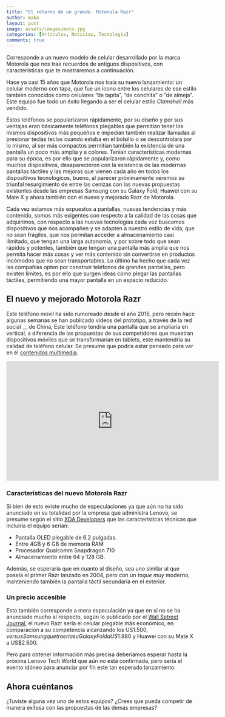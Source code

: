 ```yaml
---
title: "El retorno de un grande: Motorola Razr"
author: mako
layout: post
image: assets/images/moto.jpg
categories: [Articulos, Noticias, Tecnología]
comments: true
---
```

Corresponde a un nuevo modelo de celular desarrollado por la marca Motorola que nos trae recuerdos de antiguos dispositivos, con características que te mostraremos a continuación.

Hace ya casi 15 años que Motorola nos traía su nuevo lanzamiento: un celular moderno con tapa, que fue un ícono entre los celulares de ese estilo también conocidos como celulares “de tapita”, “de conchita” o “de almeja”. Este equipo fue todo un éxito llegando a ser el celular estilo _Clamshell_ más vendido. 

Estos teléfonos se popularizaron rápidamente, por su diseño y por sus ventajas eran básicamente teléfonos plegables que permitían tener los mismos dispositivos más pequeños e impedían también realizar llamadas al presionar teclas teclas cuando estaba en el bolsillo o se descontrolara por lo mismo, al ser más compactos permitían también la existencia de una pantalla un poco más amplia y a colores. Tenían características modernas para su época, es por ello que se popularizaron rápidamente y, como muchos dispositivos, desaparecieron con la existencia de las modernas pantallas táctiles y las mejoras que vienen cada año en todos los dispositivos tecnológicos, bueno, al parecer próximamente veremos su triunfal resurgimiento de entre las cenizas con las nuevas propuestas existentes desde las empresas Samsung con su Galaxy Fold, Huawei con su Mate X y ahora también con el nuevo y mejorado Razr de Motorola.

Cada vez estamos más expuestos a pantallas, nuevas tendencias y más contenido, somos más exigentes con respecto a la calidad de las cosas que adquirimos, con respecto a las nuevas tecnologías cada vez buscamos dispositivos que nos acompañen y se adapten a nuestro estilo de vida, que no sean frágiles, que nos permitan acceder a almacenamiento casi ilimitado, que tengan una larga autonomía, y por sobre todo que sean rápidos y potentes, también que tengan una pantalla más amplia que nos permita hacer más cosas y ver más contenido sin convertirse en productos incómodos que no sean transportables. Lo último ha hecho que cada vez las compañías opten por construir teléfonos de grandes pantallas, pero existen límites, es por ello que surgen ideas como plegar las pantallas táctiles, permitiendo una mayor pantalla en un espacio reducido.

## El nuevo y mejorado Motorola Razr

Este teléfono móvil ha sido rumoreado desde el año 2016, pero recién hace algunas semanas se han publicado videos del prototipo, a través de la red social __ de China, Este teléfono tendría una pantalla que se ampliaría en vertical, a diferencia de las propuestas de sus competidores que muestran dispositivos móviles que se transformarían en tablets, este mantendría su calidad de teléfono celular. Se presume que podría estar pensado para ver en él [contenidos multimedia](https://www.cnet.com/es/noticias/motorola-razr-caracteristicas-precio-lanzamiento-rumores-2019/).

<iframe width="560" height="315" src="https://www.youtube.com/embed/xxfI6-ZltWk" frameborder="0" allow="accelerometer; autoplay; encrypted-media; gyroscope; picture-in-picture" allowfullscreen></iframe>

### Características del nuevo Motorola Razr 

Si bien de esto existe mucho de especulaciones ya que aún no ha sido anunciado en su totalidad por la empresa que administra Lenovo, se presume según el sitio [XDA Developers](https://www.xda-developers.com/motorola-razr-snapdragon-710-3d-hdr-video/) que las características técnicas que incluiría el equipo serían: 

  * Pantalla OLED plegable de 6.2 pulgadas.
  * Entre 4GB y 6 GB de memoria RAM
  * Procesador Qualcomm Snapdragon 710
  * Almacenamiento entre 64 y 128 GB.

Además, se esperaría que en cuanto al diseño, sea uno similar al que poseía el primer Razr lanzado en 2004, pero con un _toque muy_ moderno, manteniendo también la pantalla táctil secundaria en el exterior.

### Un precio accesible

Esto también corresponde a mera especulación ya que en sí no se ha anunciado mucho al respecto, según lo publicado por el [Wall Setreet Journal](https://www.wsj.com/articles/return-of-the-razrwith-a-foldable-screen-and-1-500-price-11547643601), el nuevo Razr sería el celular plegable más económico, en comparación a su competencia alcanzando los US$1.500, versus Samsung que traería su Galaxy Fold a US$1.980 y Huawei con su Mate X a US$2.600.

Pero para obtener información más precisa deberíamos esperar hasta la próxima Lenovo Tech World que aún no está confirmada, pero sería el evento idóneo para anunciar por fín este tan esperado lanzamiento.

## Ahora cuéntanos 

¿Tuviste alguna vez uno de estos equipos? ¿Crees que pueda competir de manera exitosa con las propuestas de las demás empresas?